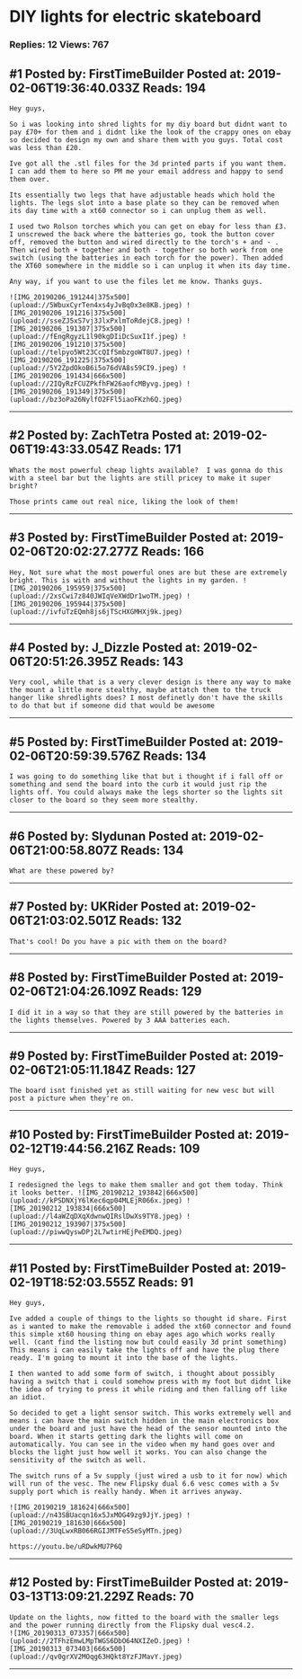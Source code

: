 # DIY lights for electric skateboard

### Replies: 12 Views: 767

## \#1 Posted by: FirstTimeBuilder Posted at: 2019-02-06T19:36:40.033Z Reads: 194

```
Hey guys, 

So i was looking into shred lights for my diy board but didnt want to pay £70+ for them and i didnt like the look of the crappy ones on ebay so decided to design my own and share them with you guys. Total cost was less than £20.

Ive got all the .stl files for the 3d printed parts if you want them. I can add them to here so PM me your email address and happy to send them over. 

Its essentially two legs that have adjustable heads which hold the lights. The legs slot into a base plate so they can be removed when its day time with a xt60 connector so i can unplug them as well. 

I used two Rolson torches which you can get on ebay for less than £3. I unscrewed the back where the batteries go, took the button cover off, removed the button and wired directly to the torch's + and - . Then wired both + together and both - together so both work from one switch (using the batteries in each torch for the power). Then added the XT60 somewhere in the middle so i can unplug it when its day time. 

Any way, if you want to use the files let me know. Thanks guys.

![IMG_20190206_191244|375x500](upload://5WbuxCyrTen4xs4yJvBq0x3e8KB.jpeg) ![IMG_20190206_191216|375x500](upload://sseZJ5xS7vj3JlxPxlmToRdejC8.jpeg) ![IMG_20190206_191307|375x500](upload://fEngRgyzL1l90kgDIiDcSuxI1f.jpeg) ![IMG_20190206_191210|375x500](upload://telpyo5Wt23CcQIfSmbzgoWT8U7.jpeg) ![IMG_20190206_191225|375x500](upload://5Y2ZpdOkoB6i5o76dVA8s59CI9.jpeg) ![IMG_20190206_191434|666x500](upload://2IQyRzFCUZPkfhFW26aofcMByvg.jpeg) ![IMG_20190206_191349|375x500](upload://bz3oPa26NylfO2FFl5iaoFKzh6Q.jpeg)
```

---
## \#2 Posted by: ZachTetra Posted at: 2019-02-06T19:43:33.054Z Reads: 171

```
Whats the most powerful cheap lights available?  I was gonna do this with a steel bar but the lights are still pricey to make it super bright?

Those prints came out real nice, liking the look of them!
```

---
## \#3 Posted by: FirstTimeBuilder Posted at: 2019-02-06T20:02:27.277Z Reads: 166

```
Hey, Not sure what the most powerful ones are but these are extremely bright. This is with and without the lights in my garden. ![IMG_20190206_195959|375x500](upload://2xsCwi7z840JWIqVeXWdDr1woTM.jpeg) ![IMG_20190206_195944|375x500](upload://ivfuTzEQmh8js6jTScHXGMHXj9k.jpeg)
```

---
## \#4 Posted by: J_Dizzle Posted at: 2019-02-06T20:51:26.395Z Reads: 143

```
Very cool, while that is a very clever design is there any way to make the mount a little more stealthy, maybe attatch them to the truck hanger like shredlights does? I most definetly don't have the skills to do that but if someone did that would be awesome
```

---
## \#5 Posted by: FirstTimeBuilder Posted at: 2019-02-06T20:59:39.576Z Reads: 134

```
I was going to do something like that but i thought if i fall off or something and send the board into the curb it would just rip the lights off. You could always make the legs shorter so the lights sit closer to the board so they seem more stealthy.
```

---
## \#6 Posted by: Slydunan Posted at: 2019-02-06T21:00:58.807Z Reads: 134

```
What are these powered by?
```

---
## \#7 Posted by: UKRider Posted at: 2019-02-06T21:03:02.501Z Reads: 132

```
That's cool! Do you have a pic with them on the board?
```

---
## \#8 Posted by: FirstTimeBuilder Posted at: 2019-02-06T21:04:26.109Z Reads: 129

```
I did it in a way so that they are still powered by the batteries in the lights themselves. Powered by 3 AAA batteries each.
```

---
## \#9 Posted by: FirstTimeBuilder Posted at: 2019-02-06T21:05:11.184Z Reads: 127

```
The board isnt finished yet as still waiting for new vesc but will post a picture when they're on.
```

---
## \#10 Posted by: FirstTimeBuilder Posted at: 2019-02-12T19:44:56.216Z Reads: 109

```
Hey guys, 

I redesigned the legs to make them smaller and got them today. Think it looks better. ![IMG_20190212_193842|666x500](upload://kPSDNXjY6lKec6qp04MLEjR066x.jpeg) ![IMG_20190212_193834|666x500](upload://l4aWZqDXqXdwnwQIRslDwXs9TY8.jpeg) ![IMG_20190212_193907|375x500](upload://piwwQyswDPj2L7wtirHEjPeEMDQ.jpeg)
```

---
## \#11 Posted by: FirstTimeBuilder Posted at: 2019-02-19T18:52:03.555Z Reads: 91

```
Hey guys, 

Ive added a couple of things to the lights so thought id share. First as i wanted to make the removable i added the xt60 connector and found this simple xt60 housing thing on ebay ages ago which works really well. (cant find the listing now but could easily 3d print something) This means i can easily take the lights off and have the plug there ready. I'm going to mount it into the base of the lights.

I then wanted to add some form of switch, i thought about possibly having a switch that i could somehow press with my foot but didnt like the idea of trying to press it while riding and then falling off like an idiot.

So decided to get a light sensor switch. This works extremely well and means i can have the main switch hidden in the main electronics box under the board and just have the head of the sensor mounted into the board. When it starts getting dark the lights will come on automatically. You can see in the video when my hand goes over and blocks the light just how well it works. You can also change the sensitivity of the switch as well. 

The switch runs of a 5v supply (just wired a usb to it for now) which will run of the vesc. The new Flipsky dual 6.6 vesc comes with a 5v supply port which is really handy. When it arrives anyway.

![IMG_20190219_181624|666x500](upload://n43SBUacqn16x5JxMOG49zg9JjY.jpeg) ![IMG_20190219_181630|666x500](upload://3UqLwxRB066RGIJMTFeS5eSyMTn.jpeg) 

https://youtu.be/uRDwkMU7P6Q
```

---
## \#12 Posted by: FirstTimeBuilder Posted at: 2019-03-13T13:09:21.229Z Reads: 70

```
Update on the lights, now fitted to the board with the smaller legs and the power running directly from the Flipsky dual vesc4.2.
![IMG_20190313_073357|666x500](upload://2TFhzEmwLMpTWGS6DbO64NXIZeO.jpeg) ![IMG_20190313_073403|666x500](upload://qv0grXV2MOqg63HQkt8YzFJMavY.jpeg)
```

---
